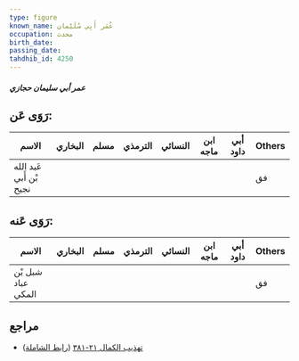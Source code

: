 ```yaml
---
type: figure
known_name: عُمَر أَبِي سُلَيْمان
occupation: محدث
birth_date:
passing_date:
tahdhib_id: 4250
---
```

##### عمر أبي سليمان حجازي

## رَوَى عَن:
| الاسم                   | البخاري | مسلم | الترمذي | النسائي | ابن ماجه | أبي داود | Others |
| ----------------------- | ------- | ---- | ------- | ------- | -------- | -------- | ------ |
| عَبد الله بْن أَبي نجيح |         |      |         |         |          |          | فق     |
## رَوَى عَنه:
| الاسم              | البخاري | مسلم | الترمذي | النسائي | ابن ماجه | أبي داود | Others |
| ------------------ | ------- | ---- | ------- | ------- | -------- | -------- | ------ |
| شبل بْن عباد المكي |         |      |         |         |          |          | فق     |
## مراجع
- [تهذيب الكمال ٢١-٣٨١](obsidian://open?vault=Tahdhib-al-Kamal&file=Figures/٤٢٥٠-عمر%20أبي%20سليمان%20حجازي) ([رابط الشاملة](https://shamela.ws/book/3722/11028))